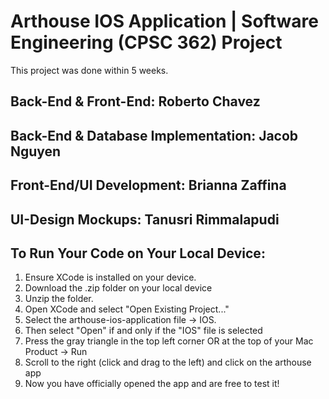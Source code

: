 # Arthouse IOS Application | Software Engineering (CPSC 362) Project

This project was done within 5 weeks.

## Back-End & Front-End: Roberto Chavez
## Back-End & Database Implementation: Jacob Nguyen
## Front-End/UI Development: Brianna Zaffina
## UI-Design Mockups: Tanusri Rimmalapudi

## To Run Your Code on Your Local Device:
1. Ensure XCode is installed on your device.
2. Download the .zip folder on your local device
3. Unzip the folder.
4. Open XCode and select "Open Existing Project..."
5. Select the arthouse-ios-application file -> IOS.
6. Then select "Open" if and only if the "IOS" file is selected
7. Press the gray triangle in the top left corner OR at the top of your Mac Product -> Run
8. Scroll to the right (click and drag to the left) and click on the arthouse app
9. Now you have officially opened the app and are free to test it!
